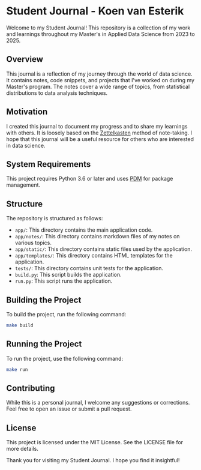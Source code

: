 # Student Journal - Koen van Esterik

Welcome to my Student Journal! This repository is a collection of my work and learnings throughout my Master's in Applied Data Science from 2023 to 2025.

## Overview

This journal is a reflection of my journey through the world of data science. It contains notes, code snippets, and projects that I've worked on during my Master's program. The notes cover a wide range of topics, from statistical distributions to data analysis techniques.

## Motivation

I created this journal to document my progress and to share my learnings with others. It is loosely based on the [Zettelkasten](https://zettelkasten.de/) method of note-taking. I hope that this journal will be a useful resource for others who are interested in data science.

## System Requirements

This project requires Python 3.6 or later and uses [PDM](https://pdm-project.org/latest/) for package management.

## Structure

The repository is structured as follows:

- `app/`: This directory contains the main application code.
- `app/notes/`: This directory contains markdown files of my notes on various topics.
- `app/static/`: This directory contains static files used by the application.
- `app/templates/`: This directory contains HTML templates for the application.
- `tests/`: This directory contains unit tests for the application.
- `build.py`: This script builds the application.
- `run.py`: This script runs the application.

## Building the Project

To build the project, run the following command:

```sh
make build
```

## Running the Project

To run the project, use the following command:

```sh
make run
```

## Contributing

While this is a personal journal, I welcome any suggestions or corrections. Feel free to open an issue or submit a pull request.

## License

This project is licensed under the MIT License. See the LICENSE file for more details.

Thank you for visiting my Student Journal. I hope you find it insightful!
